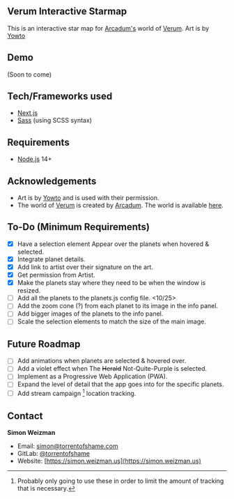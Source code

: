 ## Verum Interactive Starmap
This is an interactive star map for [Arcadum's](https://twitch.tv/arcadum) world of [Verum](https://www.worldanvil.com/w/verum-arcadum). Art is by [Yowto](https://twitter.com/yowto_)

## Demo
(Soon to come)

## Tech/Frameworks used
- [Next.js](https://nextjs.org)
- [Sass](http://sass-lang.com) (using SCSS syntax)

## Requirements
- [Node.js](https://nodejs.org/en/) 14+

## Acknowledgements
- Art is by [Yowto](https://twitter.com/yowto_) and is used with their permission.
- The world of [Verum](https://www.worldanvil.com/w/verum-arcadum) is created by [Arcadum](https://twitch.tv/arcadum). The world is available [here](https://www.worldanvil.com/w/verum-arcadum).

## To-Do (Minimum Requirements)
- [x] Have a selection element Appear over the planets when hovered & selected.
- [x] Integrate planet details.
- [x] Add link to artist over their signature on the art.
- [x] Get permission from Artist.
- [x] Make the planets stay where they need to be when the window is resized.
- [ ] Add all the planets to the planets.js config file. <10/25>
- [ ] Add the zoom cone (?) from each planet to its image in the info panel.
- [ ] Add bigger images of the planets to the info panel.
- [ ] Scale the selection elements to match the size of the main image.

## Future Roadmap
- [ ] Add animations when planets are selected & hovered over.
- [ ] Add a violet effect when The ~~Herald~~ Not-Quite-Purple is selected.
- [ ] Implement as a Progressive Web Application (PWA).
- [ ] Expand the level of detail that the app goes into for the specific planets.
- [ ] Add stream campaign [^1] location tracking.

[^1]: Probably only going to use these in order to limit the amount of tracking that is necessary.

## Contact
**Simon Weizman**
- Email: [simon@torrentofshame.com](mailto://simon@torrentofshame.com)
- GitLab: [@torrentofshame](https://gitlab.com/torrentofshame/)
- Website: [https://simon.weizman.us](https://simon.weizman.us)
